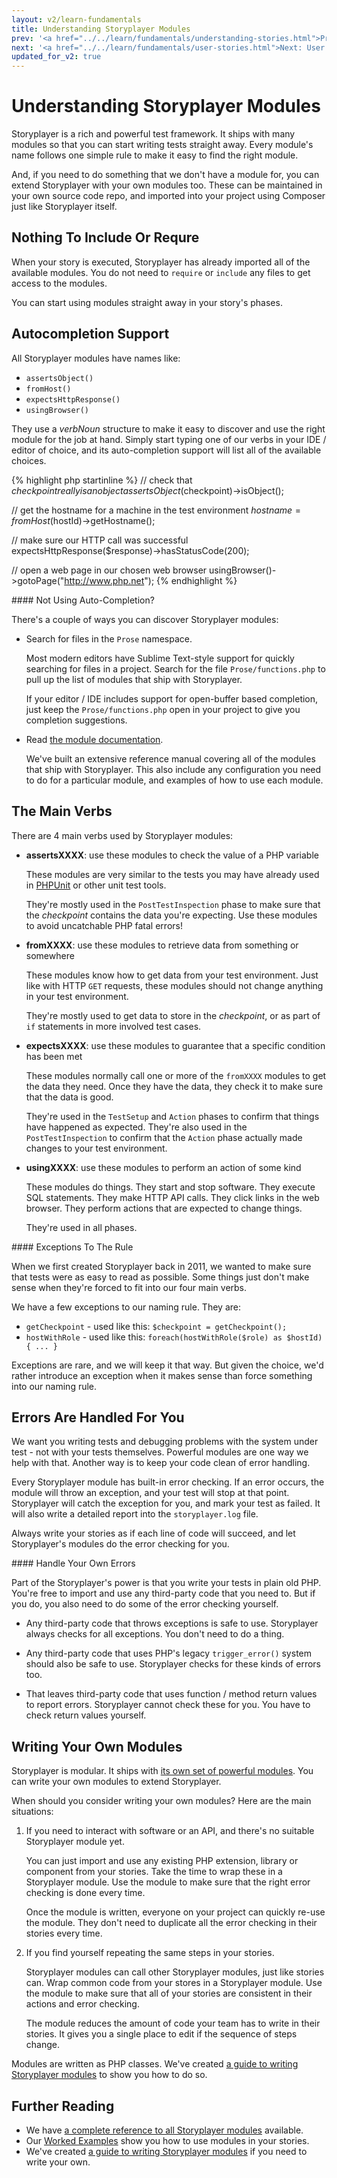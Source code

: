 ```yaml
---
layout: v2/learn-fundamentals
title: Understanding Storyplayer Modules
prev: '<a href="../../learn/fundamentals/understanding-stories.html">Prev: Understanding Stories</a>'
next: '<a href="../../learn/fundamentals/user-stories.html">Next: User Stories</a>'
updated_for_v2: true
---
```


# Understanding Storyplayer Modules

Storyplayer is a rich and powerful test framework. It ships with many modules so that you can start writing tests straight away. Every module's name follows one simple rule to make it easy to find the right module.

And, if you need to do something that we don't have a module for, you can extend Storyplayer with your own modules too. These can be maintained in your own source code repo, and imported into your project using Composer just like Storyplayer itself.

## Nothing To Include Or Requre

When your story is executed, Storyplayer has already imported all of the available modules. You do not need to `require` or `include` any files to get access to the modules.

You can start using modules straight away in your story's phases.

## Autocompletion Support

All Storyplayer modules have names like:

* `assertsObject()`
* `fromHost()`
* `expectsHttpResponse()`
* `usingBrowser()`

They use a _verbNoun_ structure to make it easy to discover and use the right module for the job at hand. Simply start typing one of our verbs in your IDE / editor of choice, and its auto-completion support will list all of the available choices.

{% highlight php startinline %}
// check that $checkpoint really is an object
assertsObject($checkpoint)->isObject();

// get the hostname for a machine in the test environment
$hostname = fromHost($hostId)->getHostname();

// make sure our HTTP call was successful
expectsHttpResponse($response)->hasStatusCode(200);

// open a web page in our chosen web browser
usingBrowser()->gotoPage("http://www.php.net");
{% endhighlight %}

<div class="callout info" markdown="1">
#### Not Using Auto-Completion?

There's a couple of ways you can discover Storyplayer modules:

* Search for files in the `Prose` namespace.

  Most modern editors have Sublime Text-style support for quickly searching for files in a project. Search for the file `Prose/functions.php` to pull up the list of modules that ship with Storyplayer.

  If your editor / IDE includes support for open-buffer based completion, just keep the `Prose/functions.php` open in your project to give you completion suggestions.

* Read [the module documentation](../../modules/index.html).

  We've built an extensive reference manual covering all of the modules that ship with Storyplayer. This also include any configuration you need to do for a particular module, and examples of how to use each module.
</div>

## The Main Verbs

There are 4 main verbs used by Storyplayer modules:

* __assertsXXXX__: use these modules to check the value of a PHP variable

  These modules are very similar to the tests you may have already used in [PHPUnit](http://phpunit.de) or other unit test tools.

  They're mostly used in the `PostTestInspection` phase to make sure that the _checkpoint_ contains the data you're expecting. Use these modules to avoid uncatchable PHP fatal errors!

* __fromXXXX__: use these modules to retrieve data from something or somewhere

  These modules know how to get data from your test environment.  Just like with HTTP `GET` requests, these modules should not change anything in your test environment.

  They're mostly used to get data to store in the _checkpoint_, or as part of `if` statements in more involved test cases.

* __expectsXXXX__: use these modules to guarantee that a specific condition has been met

  These modules normally call one or more of the `fromXXXX` modules to get the data they need. Once they have the data, they check it to make sure that the data is good.

  They're used in the `TestSetup` and `Action` phases to confirm that things have happened as expected. They're also used in the `PostTestInspection` to confirm that the `Action` phase actually made changes to your test environment.

* __usingXXXX__: use these modules to perform an action of some kind

  These modules do things. They start and stop software. They execute SQL statements. They make HTTP API calls. They click links in the web browser. They perform actions that are expected to change things.

  They're used in all phases.

<div class="callout info" markdown="1">
#### Exceptions To The Rule

When we first created Storyplayer back in 2011, we wanted to make sure that tests were as easy to read as possible. Some things just don't make sense when they're forced to fit into our four main verbs.

We have a few exceptions to our naming rule. They are:

* `getCheckpoint` - used like this: `$checkpoint = getCheckpoint();`
* `hostWithRole` - used like this: `foreach(hostWithRole($role) as $hostId) { ... }`

Exceptions are rare, and we will keep it that way. But given the choice, we'd rather introduce an exception when it makes sense than force something into our naming rule.
</div>

## Errors Are Handled For You

We want you writing tests and debugging problems with the system under test - not with your tests themselves. Powerful modules are one way we help with that. Another way is to keep your code clean of error handling.

Every Storyplayer module has built-in error checking. If an error occurs, the module will throw an exception, and your test will stop at that point. Storyplayer will catch the exception for you, and mark your test as failed. It will also write a detailed report into the `storyplayer.log` file.

Always write your stories as if each line of code will succeed, and let Storyplayer's modules do the error checking for you.

<div class="callout warning" markdown="1">
#### Handle Your Own Errors

Part of the Storyplayer's power is that you write your tests in plain old PHP. You're free to import and use any third-party code that you need to. But if you do, you also need to do some of the error checking yourself.

* Any third-party code that throws exceptions is safe to use. Storyplayer always checks for all exceptions. You don't need to do a thing.

* Any third-party code that uses PHP's legacy `trigger_error()` system should also be safe to use. Storyplayer checks for these kinds of errors too.

* That leaves third-party code that uses function / method return values to report errors. Storyplayer cannot check these for you. You have to check return values yourself.
</div>

## Writing Your Own Modules

Storyplayer is modular. It ships with [its own set of powerful modules](../../modules.index.html). You can write your own modules to extend Storyplayer.

When should you consider writing your own modules? Here are the main situations:

1. If you need to interact with software or an API, and there's no suitable Storyplayer module yet.

   You can just import and use any existing PHP extension, library or component from your stories. Take the time to wrap these in a Storyplayer module. Use the module to make sure that the right error checking is done every time.

   Once the module is written, everyone on your project can quickly re-use the module. They don't need to duplicate all the error checking in their stories every time.

1. If you find yourself repeating the same steps in your stories.

   Storyplayer modules can call other Storyplayer modules, just like stories can. Wrap common code from your stores in a Storyplayer module. Use the module to make sure that all of your stories are consistent in their actions and error checking.

   The module reduces the amount of code your team has to write in their stories. It gives you a single place to edit if the sequence of steps change.

Modules are written as PHP classes. We've created [a guide to writing Storyplayer modules](../writing-a-module/index.html) to show you how to do so.

## Further Reading

* We have [a complete reference to all Storyplayer modules](../../modules/index.html) available.
* Our [Worked Examples](../worked-examples/index.html) show you how to use modules in your stories.
* We've created [a guide to writing Storyplayer modules](../writing-a-module/index.html) if you need to write your own.